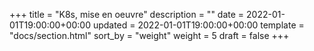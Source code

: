 +++
title = "K8s, mise en oeuvre"
description = ""
date = 2022-01-01T19:00:00+00:00
updated = 2022-01-01T19:00:00+00:00
template = "docs/section.html"
sort_by = "weight"
weight = 5
draft = false
+++
